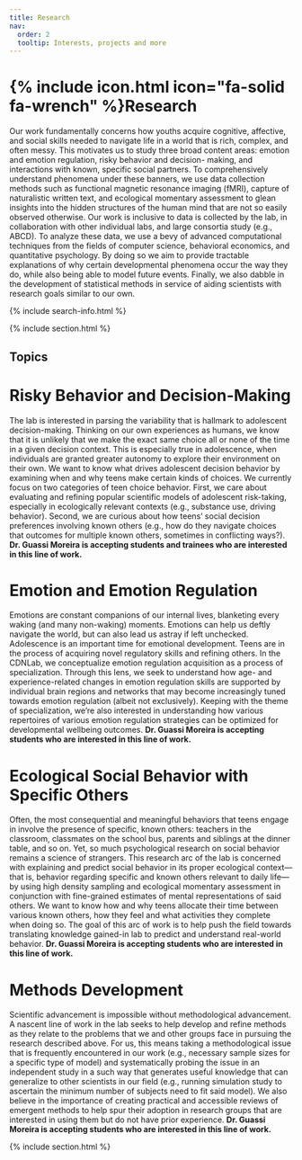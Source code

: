 ```yaml
---
title: Research
nav:
  order: 2
  tooltip: Interests, projects and more
---
```


# {% include icon.html icon="fa-solid fa-wrench" %}Research

Our work fundamentally concerns how youths acquire cognitive, affective, and social skills
needed to navigate life in a world that is rich, complex, and often messy. This motivates us to
study three broad content areas: emotion and emotion regulation, risky behavior and decision-
making, and interactions with known, specific social partners. To comprehensively understand
phenomena under these banners, we use data collection methods such as functional magnetic
resonance imaging (fMRI), capture of naturalistic written text, and ecological momentary
assessment to glean insights into the hidden structures of the human mind that are not so
easily observed otherwise. Our work is inclusive to data is collected by the lab, in collaboration
with other individual labs, and large consortia study (e.g., ABCD). To analyze these data, we use
a bevy of advanced computational techniques from the fields of computer science, behavioral
economics, and quantitative psychology. By doing so we aim to provide tractable explanations
of why certain developmental phenomena occur the way they do, while also being able to
model future events. Finally, we also dabble in the development of statistical methods in service
of aiding scientists with research goals similar to our own.

{% include search-info.html %}

{% include section.html %}

## Topics

# Risky Behavior and Decision-Making
The lab is interested in parsing the variability that is hallmark to adolescent decision-making.
Thinking on our own experiences as humans, we know that it is unlikely that we make the exact
same choice all or none of the time in a given decision context. This is especially true in
adolescence, when individuals are granted greater autonomy to explore their environment on
their own. We want to know what drives adolescent decision behavior by examining when and
why teens make certain kinds of choices. We currently focus on two categories of teen choice
behavior. First, we care about evaluating and refining popular scientific models of adolescent
risk-taking, especially in ecologically relevant contexts (e.g., substance use, driving behavior).
Second, we are curious about how teens’ social decision preferences involving known others
(e.g., how do they navigate choices that outcomes for multiple known others, sometimes in
conflicting ways?). **Dr. Guassi Moreira is accepting students and trainees who are interested in
this line of work.**

# Emotion and Emotion Regulation
Emotions are constant companions of our internal lives, blanketing every waking (and many
non-waking) moments. Emotions can help us deftly navigate the world, but can also lead us
astray if left unchecked. Adolescence is an important time for emotional development. Teens
are in the process of acquiring novel regulatory skills and refining others. In the CDNLab, we
conceptualize emotion regulation acquisition as a process of specialization. Through this lens,
we seek to understand how age- and experience-related changes in emotion regulation skills
are supported by individual brain regions and networks that may become increasingly tuned
towards emotion regulation (albeit not exclusively). Keeping with the theme of specialization,
we’re also interested in understanding how various repertoires of various emotion regulation
strategies can be optimized for developmental wellbeing outcomes. **Dr. Guassi Moreira is
accepting students who are interested in this line of work.**

# Ecological Social Behavior with Specific Others
Often, the most consequential and meaningful behaviors that teens engage in involve the
presence of specific, known others: teachers in the classroom, classmates on the school bus,
parents and siblings at the dinner table, and so on. Yet, so much psychological research on social
behavior remains a science of strangers. This research arc of the lab is concerned with
explaining and predict social behavior in its proper ecological context—that is, behavior
regarding specific and known others relevant to daily life—by using high density sampling and
ecological momentary assessment in conjunction with fine-grained estimates of mental
representations of said others. We want to know how and why teens allocate their time
between various known others, how they feel and what activities they complete when doing so.
The goal of this arc of work is to help push the field towards translating knowledge gained-in lab
to predict and understand real-world behavior. **Dr. Guassi Moreira is accepting students who are interested in this line of work.**

# Methods Development
Scientific advancement is impossible without methodological advancement. A nascent line of
work in the lab seeks to help develop and refine methods as they relate to the problems that we
and other groups face in pursuing the research described above. For us, this means taking a
methodological issue that is frequently encountered in our work (e.g., necessary sample sizes
for a specific type of model) and systematically probing the issue in an independent study in a
such way that generates useful knowledge that can generalize to other scientists in our field
(e.g., running simulation study to ascertain the minimum number of subjects need to fit said
model). We also believe in the importance of creating practical and accessible reviews of
emergent methods to help spur their adoption in research groups that are interested in using
them but do not have prior experience. **Dr. Guassi Moreira is accepting students who are
interested in this line of work.**

{% include section.html %}
